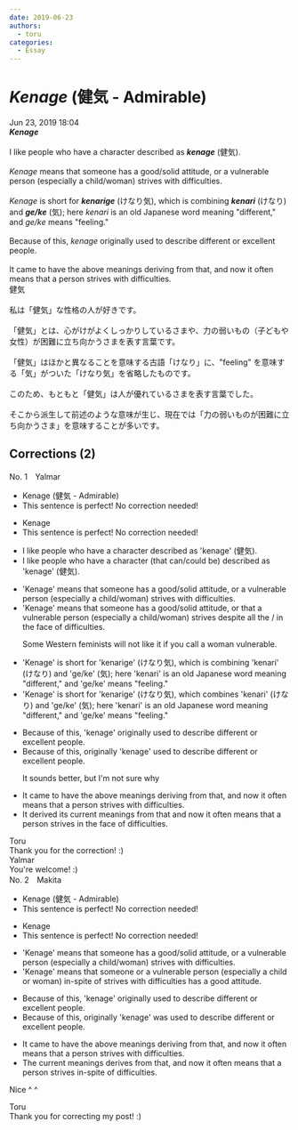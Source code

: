 ```yaml
---
date: 2019-06-23
authors:
  - toru
categories:
  - Essay
---
```


<h1 id="subject_show"><strong><em>Kenage</strong></em> (健気 - Admirable)</h1>
<div class="date">Jun 23, 2019 18:04</div>
<div id="post"><div id="body_show_ori">
<strong><em>Kenage</strong></em><br/><br/>I like people who have a character described as <strong><em>kenage</em></strong> (健気).<br/><br/><em>Kenage</em> means that someone has a good/solid attitude, or a vulnerable person (especially a child/woman) strives with difficulties.<br/><br/><em>Kenage</em> is short for <strong><em>kenarige</em></strong> (けなり気), which is combining <strong><em>kenari</em></strong> (けなり) and <strong><em>ge/ke</em></strong> (気); here <em>kenari</em> is an old Japanese word meaning "different," and <em>ge/ke</em> means "feeling."<br/><br/>Because of this, <em>kenage</em> originally used to describe different or excellent people.<br/><br/>It came to have the above meanings deriving from that, and now it often means that a person strives with difficulties.
</div></div>

<!-- more -->

<div id="post_ja"><div id="body_show_mo">
健気<br/><br/>私は「健気」な性格の人が好きです。<br/><br/>「健気」とは、心がけがよくしっかりしているさまや、力の弱いもの（子どもや女性）が困難に立ち向かうさまを表す言葉です。<br/><br/>「健気」はほかと異なることを意味する古語「けなり」に、"feeling" を意味する「気」がついた「けなり気」を省略したものです。<br/><br/>このため、もともと「健気」は人が優れているさまを表す言葉でした。<br/><br/>そこから派生して前述のような意味が生じ、現在では「力の弱いものが困難に立ち向かうさま」を意味することが多いです。
</div></div>

## Corrections (2)
<div id="block"><div class="first_name"> No. 1　<span class="just_name">Yalmar</span></div><div id="block2">
<ul class="correction_field">
<li class="incorrect">Kenage (健気 - Admirable)</li>
<li class="corrected perfect">This sentence is perfect! No correction needed!</li>
</ul>
<ul class="correction_field">
<li class="incorrect">Kenage</li>
<li class="corrected perfect">This sentence is perfect! No correction needed!</li>
</ul>
<ul class="correction_field">
<li class="incorrect">I like people who have a character described as 'kenage' (健気).</li>
<li class="corrected correct">
I like people who have a character <span class="f_blue">(that can/could be) </span>described as 'kenage' (健気).
</li>
</ul>
<ul class="correction_field">
<li class="incorrect">'Kenage' means that someone has a good/solid attitude, or a vulnerable person (especially a child/woman) strives with difficulties.</li>
<li class="corrected correct">
'Kenage' means that someone has a good<span class="f_gray"><span class="sline">/solid</span></span> attitude, or <span class="f_red">that</span> a vulnerable person (especially a child/woman) strives <span class="f_red">despite all the / in the face of</span> difficulties.
<p class="correction_comment">Some Western feminists will not like it if you call a woman vulnerable.</p>
</li>
</ul>
<ul class="correction_field">
<li class="incorrect">'Kenage' is short for 'kenarige' (けなり気), which is combining 'kenari' (けなり) and 'ge/ke' (気); here 'kenari' is an old Japanese word meaning "different," and 'ge/ke' means "feeling."</li>
<li class="corrected correct">
'Kenage' is short for 'kenarige' (けなり気), which <span class="f_red">combines</span> 'kenari' (けなり) and 'ge/ke' (気); here 'kenari' is an old Japanese word meaning "different," and 'ge/ke' means "feeling."
</li>
</ul>
<ul class="correction_field">
<li class="incorrect">Because of this, 'kenage' originally used to describe different or excellent people.</li>
<li class="corrected correct">
Because of this, <span class="f_red">originally</span> 'kenage' used to describe different or excellent people.
<p class="correction_comment">It sounds better, but I'm not sure why</p>
</li>
</ul>
<ul class="correction_field">
<li class="incorrect">It came to have the above meanings deriving from that, and now it often means that a person strives with difficulties.</li>
<li class="corrected correct">
<span class="f_red">It derived its current</span> meanings from that and now it often means that a person strives <span class="f_red">in the face of</span> difficulties.
</li>
</ul>
</div><div class="name"><span class="just_name">Toru</span><br>
Thank you for the correction! :)
</div>
<div class="name"><span class="just_name">Yalmar</span><br>
You're welcome! :)
</div>
</div>
<div id="block"><div class="first_name"> No. 2　<span class="just_name">Makita</span></div><div id="block2">
<ul class="correction_field">
<li class="incorrect">Kenage (健気 - Admirable)</li>
<li class="corrected perfect">This sentence is perfect! No correction needed!</li>
</ul>
<ul class="correction_field">
<li class="incorrect">Kenage</li>
<li class="corrected perfect">This sentence is perfect! No correction needed!</li>
</ul>
<ul class="correction_field">
<li class="incorrect">'Kenage' means that someone has a good/solid attitude, or a vulnerable person (especially a child/woman) strives with difficulties.</li>
<li class="corrected correct">
'Kenage' means that someone or a vulnerable person (especially a child or woman) <span class="f_red">in-spite of <span class="sline"> strives with </span></span>difficulties <span class="f_red">has a good attitude.</span>
</li>
</ul>
<ul class="correction_field">
<li class="incorrect">Because of this, 'kenage' originally used to describe different or excellent people.</li>
<li class="corrected correct">
Because of this, <span class="f_red">originally </span>'kenage'<span class="f_red"> was</span> used to describe different or excellent people.
</li>
</ul>
<ul class="correction_field">
<li class="incorrect">It came to have the above meanings deriving from that, and now it often means that a person strives with difficulties.</li>
<li class="corrected correct">
<span class="f_red">The current</span> meanings <span class="f_red">derives </span>from that, and now it often means that a person strives <span class="f_red">in-spite of </span>difficulties.
</li>
</ul>
<p class="comment_small">
 Nice ^ ^
</p>

</div><div class="name"><span class="just_name">Toru</span><br>
Thank you for correcting my post! :)
</div>
</div>
